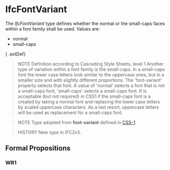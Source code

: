 # IfcFontVariant

The _IfcFontVariant_ type defines whether the normal or the small-caps faces within a font family shall be used. Values are:

* normal
* small-caps
<!-- end of definition -->
{ .extDef}
> NOTE  Definition according to Cascading Style Sheets, level 1
> Another type of variation within a font family is the small-caps. In a small-caps font the lower case letters look similar to the uppercase ones, but in a smaller size and with slightly different proportions. The 'font-variant' property selects that font. A value of 'normal' selects a font that is not a small-caps font, 'small-caps' selects a small-caps font. It is acceptable (but not required) in CSS1 if the small-caps font is a created by taking a normal font and replacing the lower case letters by scaled uppercase characters. As a last resort, uppercase letters will be used as replacement for a small-caps font.

> NOTE  Type adopted from **font-variant** defined in [CSS-1](../content/bibliography.htm#CSS1).

> HISTORY  New type in IFC2x3.

## Formal Propositions

### WR1

